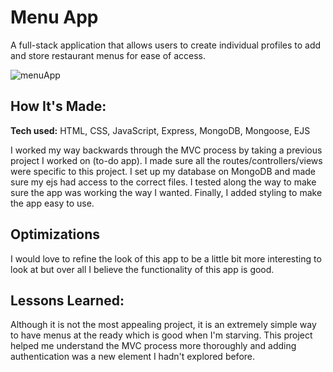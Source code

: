# Menu App
A full-stack application that allows users to create individual profiles to add and store restaurant menus for ease of access.

![menuApp](https://user-images.githubusercontent.com/109254463/235536395-db53583c-1467-4e3e-90c7-d37be092d13c.PNG)

## How It's Made:

**Tech used:** HTML, CSS, JavaScript, Express, MongoDB, Mongoose, EJS

I worked my way backwards through the MVC process by taking a previous project I worked on (to-do app). I made sure all the routes/controllers/views were specific to this project. I set up my database on MongoDB and made sure my ejs had access to the correct files. I tested along the way to make sure the app was working the way I wanted. Finally, I added styling to make the app easy to use.  
## Optimizations

I would love to refine the look of this app to be a little bit more interesting to look at but over all I believe the functionality of this app is good.

## Lessons Learned:

Although it is not the most appealing project, it is an extremely simple way to have menus at the ready which is good when I'm starving. This project helped me understand the MVC process more thoroughly and adding authentication was a new element I hadn't explored before. 

